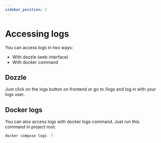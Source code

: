 ```yaml
---
sidebar_position: 2
---
```


# Accessing logs

You can access logs in two ways:
- With dozzle (web interface)
- With docker command

## Dozzle

Just click on the logs button on frontend or go to /logs and log in with your logs user.

## Docker logs

You can also access logs with docker logs command. Just run this command in project root:

```bash
docker compose logs -f
```